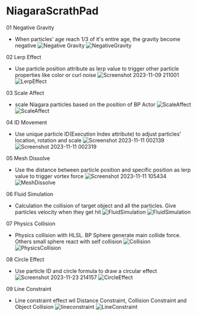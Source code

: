 # NiagaraScrathPad
 
01 Negative Gravity
- When particles' age reach 1/3 of it's entire age, the gravity become negative 
![Negative Gravity](https://github.com/TimChen1383/NiagaraScrathPad/assets/37008451/69e354ed-dd11-4d9e-8862-923f5a2b2459)
![NegativeGravity](https://github.com/TimChen1383/NiagaraScrathPad/assets/37008451/029542fd-abb7-441c-9088-0f8579c79f9b)

02 Lerp Effect
- Use particle position attribute as lerp value to trigger other particle properties like color or curl noise
![Screenshot 2023-11-09 211001](https://github.com/TimChen1383/NiagaraScrathPad/assets/37008451/e5fa5d9d-b4f3-45db-9af8-86a54a223f2e)
![LerpEffect](https://github.com/TimChen1383/NiagaraScrathPad/assets/37008451/73ba6553-7a03-424e-ba4f-5c474f24c047)

03 Scale Affect
- scale Niagara particles based on the position of BP Actor
![ScaleAffect](https://github.com/TimChen1383/NiagaraScrathPad/assets/37008451/e69bb3a4-c444-481c-bc4f-6566c8b80ddf)
![ScaleAffect](https://github.com/TimChen1383/NiagaraScrathPad/assets/37008451/dd995c81-3417-45e5-a1d8-22d555a92801)

04 ID Movement
- Use unique particle ID(Execution Index attribute) to adjust particles' location, rotation and scale
![Screenshot 2023-11-11 002139](https://github.com/TimChen1383/NiagaraScrathPad/assets/37008451/73a8768b-3f4d-418c-be6a-529a7cd551ca)
![Screenshot 2023-11-11 002319](https://github.com/TimChen1383/NiagaraScrathPad/assets/37008451/1b3292ac-7af3-4ebb-bec5-8229d28168ed)

05 Mesh Dissolve
- Use the distance between particle position and specific position as lerp value to trigger vortex force
![Screenshot 2023-11-11 105434](https://github.com/TimChen1383/NiagaraScrathPad/assets/37008451/1ec73b9e-3a36-4b75-be6c-ecd8b2a21d97)
![MeshDissolve](https://github.com/TimChen1383/NiagaraScrathPad/assets/37008451/428e21d6-fe89-498b-a706-bd61a57d58e2)

06 Fluid Simulation
- Calculation the collision of target object and all the particles. Give particles velocity when they get hit
![FluidSimulation](https://github.com/TimChen1383/NiagaraScrathPad/assets/37008451/1c4983eb-1b8b-4c3a-b58b-de5bdadd525f)
![FluidSimulation](https://github.com/TimChen1383/NiagaraScrathPad/assets/37008451/0e4bbe47-bf0c-4e34-afae-6ea1b64d9d24)

07 Physics Collision
- Physics collision with HLSL. BP Sphere generate main collide force. Others small sphere react with self collision
![Collision](https://github.com/TimChen1383/NiagaraScrathPad/assets/37008451/015d9999-9c36-4e3e-a197-a1c3a5d613f1)
![PhysicsCollision](https://github.com/TimChen1383/NiagaraScrathPad/assets/37008451/82fa81e5-6cf3-43f3-b657-3f6e0b5a8519)

08 Circle Effect
- Use particle ID and circle formula to draw a circular effect
![Screenshot 2023-11-23 214157](https://github.com/TimChen1383/NiagaraScrathPad/assets/37008451/218a7a6a-175f-4fa4-9b92-d97ae6c75c63)
![CircleEffect](https://github.com/TimChen1383/NiagaraScrathPad/assets/37008451/9d0751a0-dd47-42a8-bb61-c1051098a3a6)

09 Line Constraint
- Line constraint effect wil Distance Constraint, Collision Constraint and Object Collision
![lineconstraint](https://github.com/TimChen1383/NiagaraScrathPad/assets/37008451/ef6fc627-c989-4830-9adb-2bb3f44ee443)
![LineConstraint](https://github.com/TimChen1383/NiagaraScrathPad/assets/37008451/5d2ddc70-8219-409e-a120-9a3be1c46506)




